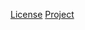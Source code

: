 [License](http://www.opensource.org/licenses/bsd-license.php)
[Project](http://github.com/FasterXML/stax2-api)

